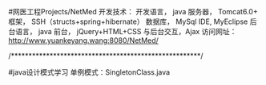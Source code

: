 #网医工程Projects/NetMed 开发技术：
	开发语言， java 
	服务器， Tomcat6.0+
	框架， SSH（structs+spring+hibernate）
	数据库， MySql
	IDE, MyEclipse
	后台语言， java
	前台， jQuery+HTML+CSS
	与后台交互，Ajax
	访问网址：http://www.yuankeyang.wang:8080/NetMed/
	
/******************************************************/ 

#java设计模式学习 
单例模式：SingletonClass.java
